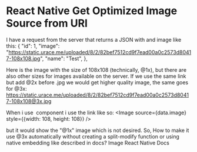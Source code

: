 
# React Native Get Optimized Image Source from URI

I have a request from the server that returns a JSON with and image like this:
    {
      "id": 1,
      "image": "https://static.urace.me/uploaded/8/2/82bef7512cd9f7ead00a0c2573d80417-108x108.jpg",
      "name": "Test",
    },

Here is the image with the size of 108x108 (technically, @1x), but there are also other sizes for images available on the server. If we use the same link but add @2x before .jpg we would get higher quality image, the same goes for @3x:
https://static.urace.me/uploaded/8/2/82bef7512cd9f7ead00a0c2573d80417-108x108@3x.jpg

When i use <Image/> component i use the link like so:
<Image 
   source={data.image}
   style={{width: 108, height: 108}}
/>

but it would show the "@1x" image which is not desired.
So, How to make it use @3x automatically without creating a split-modify function or using native embedding like described in docs?
Image React Native Docs

        